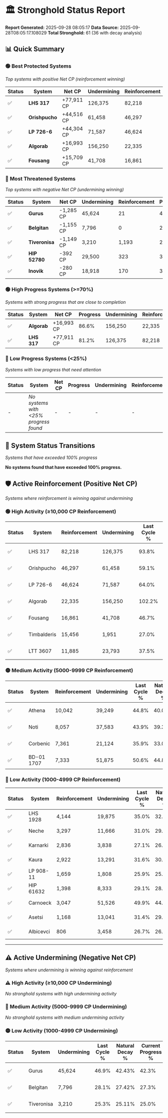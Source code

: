 # 🏛️ Stronghold Status Report

**Report Generated:** 2025-09-28 08:05:17
**Data Source:** 2025-09-28T08:05:17.108029
**Total Stronghold:** 61 (36 with decay analysis)

## 📊 Quick Summary

### 🟢 **Best Protected Systems**
*Top systems with positive Net CP (reinforcement winning)*

| Status | System | Net CP | Undermining | Reinforcement | Progress |
|--------|--------|--------|-------------|---------------|----------|
| ✅ | **LHS 317** | +77,911 CP | 126,375 | 82,218 | 81.2% |
| ✅ | **Orishpucho** | +44,516 CP | 61,458 | 46,297 | 53.0% |
| ✅ | **LP 726-6** | +44,304 CP | 71,587 | 46,624 | 56.8% |
| ✅ | **Algorab** | +16,993 CP | 156,250 | 22,335 | 86.6% |
| ✅ | **Fousang** | +15,709 CP | 41,708 | 16,861 | 42.5% |

### 🔴 **Most Threatened Systems**
*Top systems with negative Net CP (undermining winning)*

| Status | System | Net CP | Undermining | Reinforcement | Progress |
|--------|--------|--------|-------------|---------------|----------|
| ✅ | **Gurus** | -1,285 CP | 45,624 | 21 | 42.3% |
| ✅ | **Belgitan** | -1,155 CP | 7,796 | 0 | 27.3% |
| ✅ | **Tiveronisa** | -1,149 CP | 3,210 | 1,193 | 25.0% |
| ✅ | **HIP 52780** | -392 CP | 29,500 | 323 | 36.2% |
| ✅ | **Inovik** | -280 CP | 18,918 | 170 | 32.1% |

### 🟢 **High Progress Systems (>=70%)**
*Systems with strong progress that are close to completion*

| Status | System | Net CP | Progress | Undermining | Reinforcement |
|--------|--------|--------|----------|-------------|---------------|
| ✅ | **Algorab** | +16,993 CP | 86.6% | 156,250 | 22,335 |
| ✅ | **LHS 317** | +77,911 CP | 81.2% | 126,375 | 82,218 |

### 🔴 **Low Progress Systems (<25%)**
*Systems with low progress that need attention*

| Status | System | Net CP | Progress | Undermining | Reinforcement |
|--------|--------|--------|----------|-------------|---------------|
| - | *No systems with <25% progress found* | - | - | - | - |
## 🔄 System Status Transitions
*Systems that have exceeded 100% progress*

**No systems found that have exceeded 100% progress.**

## 🛡️ Active Reinforcement (Positive Net CP)
*Systems where reinforcement is winning against undermining*

### 🟢 High Activity (≥10,000 CP Reinforcement)

| Status | System | Reinforcement | Undermining | Last Cycle % | Natural Decay % | Current Progress % | Current CP | Net CP | Activity |
|--------|--------|---------------|-------------|--------------|-----------------|-------------------|------------|--------|----------|
| ✅ | LHS 317 | 82,218 | 126,375 | 93.8% | 73.41% | 81.2% | 812,000 | +77,911 | 🟢 High Reinforcement |
| ✅ | Orishpucho | 46,297 | 61,458 | 59.1% | 48.55% | 53.0% | 530,000 | +44,516 | 🟢 High Reinforcement |
| ✅ | LP 726-6 | 46,624 | 71,587 | 64.0% | 52.37% | 56.8% | 568,000 | +44,304 | 🟢 High Reinforcement |
| ✅ | Algorab | 22,335 | 156,250 | 102.2% | 84.90% | 86.6% | 866,000 | +16,993 | 🟢 High Reinforcement |
| ✅ | Fousang | 16,861 | 41,708 | 46.7% | 40.93% | 42.5% | 425,000 | +15,709 | 🟢 High Reinforcement |
| ✅ | Timbalderis | 15,456 | 1,951 | 27.0% | 25.31% | 26.8% | 268,000 | +14,870 | 🟢 High Reinforcement |
| ✅ | LTT 3607 | 11,885 | 23,793 | 37.5% | 33.98% | 35.1% | 351,000 | +11,206 | 🟢 High Reinforcement |

### 🟡 Medium Activity (5000-9999 CP Reinforcement)

| Status | System | Reinforcement | Undermining | Last Cycle % | Natural Decay % | Current Progress % | Current CP | Net CP | Activity |
|--------|--------|---------------|-------------|--------------|-----------------|-------------------|------------|--------|----------|
| ✅ | Athena | 10,042 | 39,249 | 44.8% | 40.00% | 40.9% | 409,000 | +9,013 | 🟡 Medium Reinforcement |
| ✅ | Noti | 8,057 | 37,583 | 43.9% | 39.38% | 40.1% | 401,000 | +7,153 | 🟡 Medium Reinforcement |
| ✅ | Corbenic | 7,361 | 21,124 | 35.9% | 33.09% | 33.8% | 337,999 | +7,115 | 🟡 Medium Reinforcement |
| ✅ | BD-01 1707 | 7,333 | 51,875 | 50.6% | 44.82% | 45.4% | 453,999 | +5,782 | 🟡 Medium Reinforcement |

### 🔴 Low Activity (1000-4999 CP Reinforcement)

| Status | System | Reinforcement | Undermining | Last Cycle % | Natural Decay % | Current Progress % | Current CP | Net CP | Activity |
|--------|--------|---------------|-------------|--------------|-----------------|-------------------|------------|--------|----------|
| ✅ | LHS 1928 | 4,144 | 19,875 | 35.0% | 32.61% | 33.0% | 330,000 | +3,937 | 🔵 Low Reinforcement |
| ✅ | Neche | 3,297 | 11,666 | 31.0% | 29.46% | 29.8% | 298,000 | +3,403 | 🔵 Low Reinforcement |
| ✅ | Karnarki | 2,836 | 3,838 | 27.1% | 26.39% | 26.7% | 267,000 | +3,072 | 🔵 Low Reinforcement |
| ✅ | Kaura | 2,922 | 13,291 | 31.6% | 30.02% | 30.3% | 303,000 | +2,807 | 🔵 Low Reinforcement |
| ✅ | LP 908-11 | 1,659 | 1,808 | 25.9% | 25.53% | 25.7% | 257,000 | +1,748 | 🔵 Low Reinforcement |
| ✅ | HIP 61632 | 1,398 | 8,333 | 29.1% | 28.15% | 28.3% | 283,000 | +1,540 | 🔵 Low Reinforcement |
| ✅ | Carnoeck | 3,047 | 51,526 | 49.9% | 44.58% | 44.7% | 447,000 | +1,231 | 🔵 Low Reinforcement |
| ✅ | Asetsi | 1,168 | 13,041 | 31.4% | 29.98% | 30.1% | 301,000 | +1,203 | 🔵 Low Reinforcement |
| ✅ | Albicevci | 806 | 3,458 | 26.7% | 26.28% | 26.4% | 264,000 | +1,152 | 🔵 Low Reinforcement |


---

## ⚠️ Active Undermining (Negative Net CP)
*Systems where undermining is winning against reinforcement*

### ⚠️ High Activity (≥10,000 CP Undermining)

*No stronghold systems with high undermining activity*

### 🔶 Medium Activity (5000-9999 CP Undermining)

*No stronghold systems with medium undermining activity*

### 🟡 Low Activity (1000-4999 CP Undermining)

| Status | System | Undermining | Last Cycle % | Natural Decay % | Current Progress % | Reinforcement | Current CP | Net CP | Activity |
|--------|--------|-------------|--------------|-----------------|-------------------|---------------|------------|--------|----------|
| ✅ | Gurus | 45,624 | 46.9% | 42.43% | 42.3% | 21 | 423,000 | -1,285 | 🟡 Low Undermining |
| ✅ | Belgitan | 7,796 | 28.1% | 27.42% | 27.3% | 0 | 273,000 | -1,155 | 🟡 Low Undermining |
| ✅ | Tiveronisa | 3,210 | 25.3% | 25.11% | 25.0% | 1,193 | 250,000 | -1,149 | 🟡 Low Undermining |
